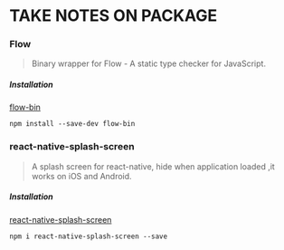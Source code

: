 # TAKE NOTES ON PACKAGE

### Flow

> Binary wrapper for Flow - A static type checker for JavaScript.

##### Installation

[flow-bin](https://github.com/flowtype/flow-bin)

`npm install --save-dev flow-bin`

### react-native-splash-screen

> A splash screen for react-native, hide when application loaded ,it works on iOS and Android.

##### Installation

[react-native-splash-screen](https://github.com/crazycodeboy/react-native-splash-screen)

`npm i react-native-splash-screen --save`
